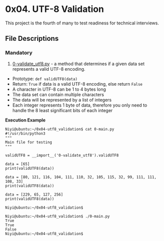 # 0x04. UTF-8 Validation

This project is the fourth of many to test readiness for technical interviews.

## File Descriptions
### Mandatory

1. [0-validate_utf8.py](./0-validate_utf8.py) - a method that determines if a given data set represents a valid UTF-8 encoding.

  - Prototype: `def validUTF8(data)`
  - Return: `True` if data is a valid UTF-8 encoding, else return `False`
  - A character in UTF-8 can be 1 to 4 bytes long
  - The data set can contain multiple characters
  - The data will be represented by a list of integers
  - Each integer represents 1 byte of data, therefore you only need to handle the 8 least significant bits of each integer
	
  **Execution Example**
  ```
  Niyi@ubuntu:~/0x04-utf8_validation$ cat 0-main.py
  #!/usr/bin/python3
  """
  Main file for testing
  """
  
  validUTF8 = __import__('0-validate_utf8').validUTF8
  
  data = [65]
  print(validUTF8(data))
  
  data = [80, 121, 116, 104, 111, 110, 32, 105, 115, 32, 99, 111, 111, 108, 33]
  print(validUTF8(data))
  
  data = [229, 65, 127, 256]
  print(validUTF8(data))
  
  Niyi@ubuntu:~/0x04-utf8_validation$
  ```
  ```
  Niyi@ubuntu:~/0x04-utf8_validation$ ./0-main.py
  True
  True
  False
  Niyi@ubuntu:~/0x04-utf8_validation$
  ```
